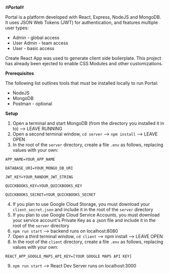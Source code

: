 _#**Portal**#_

Portal is a platform developed with React, Express, NodeJS and MongoDB. It uses JSON Web Tokens (JWT) for authentication, and features multiple user types:

* Admin - global access
* User Admin - team access
* User - basic access

Create React App was used to generate client side boilerplate. This project has already been ejected to enable CSS Modules and other customizations.

**Prerequisites**

The following list outlines tools that must be installed locally to run Portal:

* NodeJS
* MongoDB
* Postman - optional

**Setup**

1. Open a terminal and start MongoDB (from the directory you installed it in to) --> LEAVE RUNNING
2. Open a second terminal window, `cd server` --> `npm install` --> LEAVE OPEN
3. In the root of the `server` directory, create a file `.env` as follows, replacing values with your own:

`APP_NAME=YOUR_APP_NAME`

`DATABASE_URI=YOUR_MONGO_DB_URI`

`JWT_KEY=YOUR_RANDOM_JWT_STRING`

`QUICKBOOKS_KEY=YOUR_QUICKBOOKS_KEY`

`QUICKBOOKS_SECRET=YOUR_QUICKBOOKS_SECRET`

4. If you plan to use Google Cloud Storage, you must download your `client_secret.json` and include it in the root of the `server` directory
5. If you plan to use Google Cloud Service Accounts, you must download your service account's Private Key as a .json file and include it in the root of the `server` directory
6. `npm run start` --> backend runs on localhost:8080
7. Open a third terminal window, `cd client` --> npm install --> LEAVE OPEN
8. In the root of the `client` directory, create a file `.env` as follows, replacing values with your own:

`REACT_APP_GOOGLE_MAPS_API_KEY=[YOUR GOOGLE MAPS API KEY]`

9. `npm run start` --> React Dev Server runs on localhost:3000
